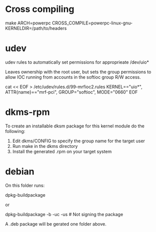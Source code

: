 
# Cross compiling

make ARCH=powerpc CROSS_COMPILE=powerpc-linux-gnu- KERNELDIR=/path/to/headers

# udev

udev rules to automatically set permissions for approprieate /dev/uio*

Leaves ownership with the root user, but sets the group permissions to
allow IOC running from accounts in the softioc group R/W access.

cat << EOF > /etc/udev/rules.d/99-mrfioc2.rules
KERNEL=="uio*", ATTR{name}=="mrf-pci", GROUP="softioc", MODE="0660"
EOF

# dkms-rpm

To create an installable dksm package for this kernel module do the following:

1. Edit dkms/CONFIG to specify the group name for the target user
2. Run make in the dkms directory
3. Install the generated .rpm on your target system

# debian

On this folder runs:

dpkg-buildpackage

or

dpkg-buildpackage -b -uc -us # Not signing the package

A .deb package will be gerated one folder above.
